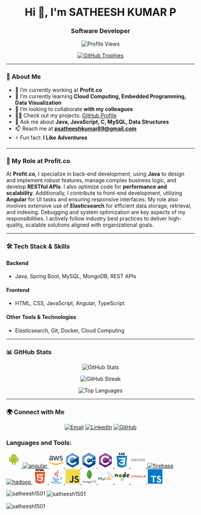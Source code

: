 <h1 align="center">Hi 👋, I'm SATHEESH KUMAR P</h1>
<h3 align="center">Software Developer</h3>

<p align="center">
  <img src="https://komarev.com/ghpvc/?username=satheesh1501&label=Profile%20views&color=0e75b6&style=flat" alt="Profile Views" />
</p>

<p align="center">
  <a href="https://github.com/ryo-ma/github-profile-trophy">
    <img src="https://github-profile-trophy.vercel.app/?username=satheesh1501&margin-w=5&theme=onedark" alt="GitHub Trophies" />
  </a>
</p>

---

### 🚀 About Me

- 🔭 I’m currently working at **Profit.co**
- 🌱 I’m currently learning **Cloud Computing, Embedded Programming, Data Visualization**
- 👯 I’m looking to collaborate **with my colleagues**
- 👨‍💻 Check out my projects: [GitHub Profile](https://github.com/satheesh1501)
- 💬 Ask me about **Java, JavaScript, C, MySQL, Data Structures**
- 📫 Reach me at **psatheeshkumar89@gmail.com**
- ⚡ Fun fact: **I Like Adventures**

---

### 🌟 My Role at Profit.co

At **Profit.co**, I specialize in back-end development, using **Java** to design and implement robust features, manage complex business logic, and develop **RESTful APIs**. I also optimize code for **performance and scalability**. Additionally, I contribute to front-end development, utilizing **Angular** for UI tasks and ensuring responsive interfaces. My role also involves extensive use of **Elasticsearch** for efficient data storage, retrieval, and indexing. Debugging and system optimization are key aspects of my responsibilities. I actively follow industry best practices to deliver high-quality, scalable solutions aligned with organizational goals.

---

### 🛠️ Tech Stack & Skills

#### **Backend**
- Java, Spring Boot, MySQL, MongoDB, REST APIs

#### **Frontend**
- HTML, CSS, JavaScript, Angular, TypeScript

#### **Other Tools & Technologies**
- Elasticsearch, Git, Docker, Cloud Computing

---

### 📊 GitHub Stats

<p align="center">
  <img src="https://github-readme-stats.vercel.app/api?username=satheesh1501&show_icons=true&theme=radical" alt="GitHub Stats" />
</p>

<p align="center">
  <img src="https://github-readme-streak-stats.herokuapp.com/?user=satheesh1501&theme=radical" alt="GitHub Streak" />
</p>

<p align="center">
  <img src="https://github-readme-stats.vercel.app/api/top-langs/?username=satheesh1501&layout=compact&theme=radical" alt="Top Languages" />
</p>

---

### 🌍 Connect with Me

<p align="center">
  <a href="mailto:psatheeshkumar89@gmail.com"><img src="https://img.shields.io/badge/Email-D14836?style=for-the-badge&logo=gmail&logoColor=white" alt="Email"></a>
  <a href="https://www.linkedin.com/in/satheeshkumarp"><img src="https://img.shields.io/badge/LinkedIn-0077B5?style=for-the-badge&logo=linkedin&logoColor=white" alt="LinkedIn"></a>
  <a href="https://github.com/satheesh1501"><img src="https://img.shields.io/badge/GitHub-181717?style=for-the-badge&logo=github&logoColor=white" alt="GitHub"></a>
</p>

<h3 align="left">Languages and Tools:</h3>
<p align="left"> <a href="https://developer.android.com" target="_blank" rel="noreferrer"> <img src="https://raw.githubusercontent.com/devicons/devicon/master/icons/android/android-original-wordmark.svg" alt="android" width="40" height="40"/> </a> <a href="https://angular.io" target="_blank" rel="noreferrer"> <img src="https://angular.io/assets/images/logos/angular/angular.svg" alt="angular" width="40" height="40"/> </a> <a href="https://aws.amazon.com" target="_blank" rel="noreferrer"> <img src="https://raw.githubusercontent.com/devicons/devicon/master/icons/amazonwebservices/amazonwebservices-original-wordmark.svg" alt="aws" width="40" height="40"/> </a> <a href="https://www.cprogramming.com/" target="_blank" rel="noreferrer"> <img src="https://raw.githubusercontent.com/devicons/devicon/master/icons/c/c-original.svg" alt="c" width="40" height="40"/> </a> <a href="https://www.w3schools.com/cpp/" target="_blank" rel="noreferrer"> <img src="https://raw.githubusercontent.com/devicons/devicon/master/icons/cplusplus/cplusplus-original.svg" alt="cplusplus" width="40" height="40"/> </a> <a href="https://www.w3schools.com/cs/" target="_blank" rel="noreferrer"> <img src="https://raw.githubusercontent.com/devicons/devicon/master/icons/csharp/csharp-original.svg" alt="csharp" width="40" height="40"/> </a> <a href="https://www.w3schools.com/css/" target="_blank" rel="noreferrer"> <img src="https://raw.githubusercontent.com/devicons/devicon/master/icons/css3/css3-original-wordmark.svg" alt="css3" width="40" height="40"/> </a> <a href="https://expressjs.com" target="_blank" rel="noreferrer"> <img src="https://raw.githubusercontent.com/devicons/devicon/master/icons/express/express-original-wordmark.svg" alt="express" width="40" height="40"/> </a> <a href="https://firebase.google.com/" target="_blank" rel="noreferrer"> <img src="https://www.vectorlogo.zone/logos/firebase/firebase-icon.svg" alt="firebase" width="40" height="40"/> </a> <a href="https://hadoop.apache.org/" target="_blank" rel="noreferrer"> <img src="https://www.vectorlogo.zone/logos/apache_hadoop/apache_hadoop-icon.svg" alt="hadoop" width="40" height="40"/> </a> <a href="https://www.w3.org/html/" target="_blank" rel="noreferrer"> <img src="https://raw.githubusercontent.com/devicons/devicon/master/icons/html5/html5-original-wordmark.svg" alt="html5" width="40" height="40"/> </a> <a href="https://www.java.com" target="_blank" rel="noreferrer"> <img src="https://raw.githubusercontent.com/devicons/devicon/master/icons/java/java-original.svg" alt="java" width="40" height="40"/> </a> <a href="https://developer.mozilla.org/en-US/docs/Web/JavaScript" target="_blank" rel="noreferrer"> <img src="https://raw.githubusercontent.com/devicons/devicon/master/icons/javascript/javascript-original.svg" alt="javascript" width="40" height="40"/> </a> <a href="https://www.mongodb.com/" target="_blank" rel="noreferrer"> <img src="https://raw.githubusercontent.com/devicons/devicon/master/icons/mongodb/mongodb-original-wordmark.svg" alt="mongodb" width="40" height="40"/> </a> <a href="https://www.mysql.com/" target="_blank" rel="noreferrer"> <img src="https://raw.githubusercontent.com/devicons/devicon/master/icons/mysql/mysql-original-wordmark.svg" alt="mysql" width="40" height="40"/> </a> <a href="https://nodejs.org" target="_blank" rel="noreferrer"> <img src="https://raw.githubusercontent.com/devicons/devicon/master/icons/nodejs/nodejs-original-wordmark.svg" alt="nodejs" width="40" height="40"/> </a> <a href="https://www.oracle.com/" target="_blank" rel="noreferrer"> <img src="https://raw.githubusercontent.com/devicons/devicon/master/icons/oracle/oracle-original.svg" alt="oracle" width="40" height="40"/> </a> <a href="https://www.typescriptlang.org/" target="_blank" rel="noreferrer"> <img src="https://raw.githubusercontent.com/devicons/devicon/master/icons/typescript/typescript-original.svg" alt="typescript" width="40" height="40"/> </a> </p>

<p><img align="left" src="https://github-readme-stats.vercel.app/api/top-langs?username=satheesh1501&show_icons=true&locale=en&layout=compact" alt="satheesh1501" /></p>

<p>&nbsp;<img align="center" src="https://github-readme-stats.vercel.app/api?username=satheesh1501&show_icons=true&locale=en" alt="satheesh1501" /></p>

<p><img align="center" src="https://github-readme-streak-stats.herokuapp.com/?user=satheesh1501&" alt="satheesh1501" /></p>

